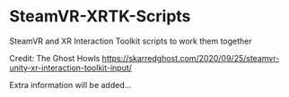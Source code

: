 # SteamVR-XRTK-Scripts
 SteamVR and XR Interaction Toolkit scripts to work them together

 Credit: The Ghost Howls
 https://skarredghost.com/2020/09/25/steamvr-unity-xr-interaction-toolkit-input/

 Extra information will be added...
